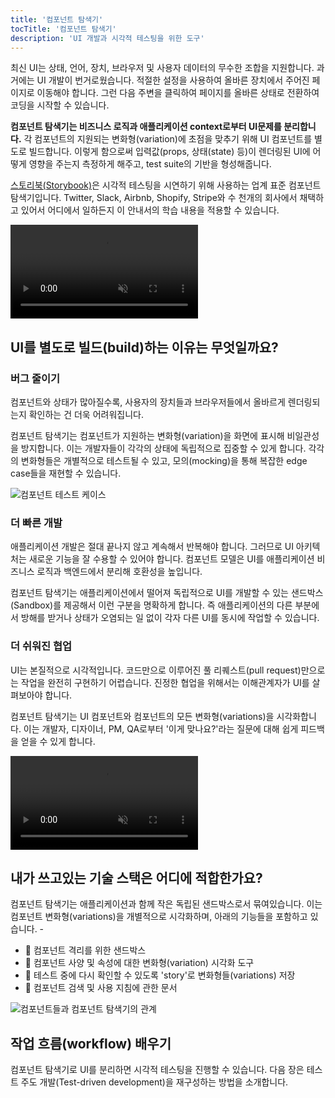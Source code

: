 ```yaml
---
title: '컴포넌트 탐색기'
tocTitle: '컴포넌트 탐색기'
description: 'UI 개발과 시각적 테스팅을 위한 도구'
---
```


최신 UI는 상태, 언어, 장치, 브라우저 및 사용자 데이터의 무수한 조합을 지원합니다. 과거에는 UI 개발이 번거로웠습니다. 적절한 설정을 사용하여 올바른 장치에서 주어진 페이지로 이동해야 합니다. 그런 다음 주변을 클릭하여 페이지를 올바른 상태로 전환하여 코딩을 시작할 수 있습니다.

**컴포넌트 탐색기는 비즈니스 로직과 애플리케이션 context로부터 UI문제를 분리합니다.** 각 컴포넌트의 지원되는 변화형(variation)에 초점을 맞추기 위해 UI 컴포넌트를 별도로 빌드합니다. 이렇게 함으로써 입력값(props, 상태(state) 등)이 렌더링된 UI에 어떻게 영향을 주는지 측정하게 해주고, test suite의 기반을 형성해줍니다.

[스토리북(Storybook)](https://storybook.js.org/)은 시각적 테스팅을 시연하기 위해 사용하는 업계 표준 컴포넌트 탐색기입니다. Twitter, Slack, Airbnb, Shopify, Stripe와 수 천개의 회사에서 채택하고 있어서 어디에서 일하든지 이 안내서의 학습 내용을 적용할 수 있습니다.

<video autoPlay muted playsInline loop>
  <source
    src="/visual-testing-handbook/storybook-component-explorer-visual-testing.mp4"
    type="video/mp4"/>
</video>

## UI를 별도로 빌드(build)하는 이유는 무엇일까요?

### 버그 줄이기

컴포넌트와 상태가 많아질수록, 사용자의 장치들과 브라우저들에서 올바르게 렌더링되는지 확인하는 건 더욱 어려워집니다.

컴포넌트 탐색기는 컴포넌트가 지원하는 변화형(variation)을 화면에 표시해 비일관성을 방지합니다. 이는 개발자들이 각각의 상태에 독립적으로 집중할 수 있게 합니다. 각각의 변화형들은 개별적으로 테스트될 수 있고, 모의(mocking)을 통해 복잡한 edge case들을 재현할 수 있습니다.

![컴포넌트 테스트 케이스](/visual-testing-handbook/component-test-cases.png)

### 더 빠른 개발

애플리케이션 개발은 절대 끝나지 않고 계속해서 반복해야 합니다. 그러므로 UI 아키텍처는 새로운 기능을 잘 수용할 수 있어야 합니다. 컴포넌트 모델은 UI를 애플리케이션 비즈니스 로직과 백엔드에서 분리해 호환성을 높입니다.

컴포넌트 탐색기는 애플리케이션에서 떨어져 독립적으로 UI를 개발할 수 있는 샌드박스(Sandbox)를 제공해서 이런 구분을 명확하게 합니다. 즉 애플리케이션의 다른 부분에서 방해를 받거나 상태가 오염되는 일 없이 각자 다른 UI를 동시에 작업할 수 있습니다. 

### 더 쉬워진 협업

UI는 본질적으로 시각적입니다. 코드만으로 이루어진 풀 리퀘스트(pull request)만으로는 작업을 완전히 구현하기 어렵습니다. 진정한 협업을 위해서는 이해관계자가 UI를 살펴보아야 합니다.

컴포넌트 탐색기는 UI 컴포넌트와 컴포넌트의 모든 변화형(variations)을 시각화합니다. 이는 개발자, 디자이너, PM, QA로부터 '이게 맞나요?'라는 질문에 대해 쉽게 피드백을 얻을 수 있게 합니다.

<video autoPlay muted playsInline loop>
  <source
    src="/visual-testing-handbook/storybook-workflow-publish.mp4"
    type="video/mp4"/>
</video>

## 내가 쓰고있는 기술 스택은 어디에 적합한가요?

컴포넌트 탐색기는 애플리케이션과 함께 작은 독립된 샌드박스로서 묶여있습니다. 이는 컴포넌트 변화형(variations)을 개별적으로 시각화하며, 아래의 기능들을 포함하고 있습니다. -

- 🧱 컴포넌트 격리를 위한 샌드박스
- 🔭 컴포넌트 사양 및 속성에 대한 변화형(variation) 시각화 도구
- 🧩 테스트 중에 다시 확인할 수 있도록 'story'로 변화형들(variations) 저장
- 📑 컴포넌트 검색 및 사용 지침에 관한 문서

![컴포넌트들과 컴포넌트 탐색기의 관계](/visual-testing-handbook/storybook-relationship.png)

## 작업 흐름(workflow) 배우기

컴포넌트 탐색기로 UI를 분리하면 시각적 테스팅을 진행할 수 있습니다. 다음 장은 테스트 주도 개발(Test-driven development)을 재구성하는 방법을 소개합니다.